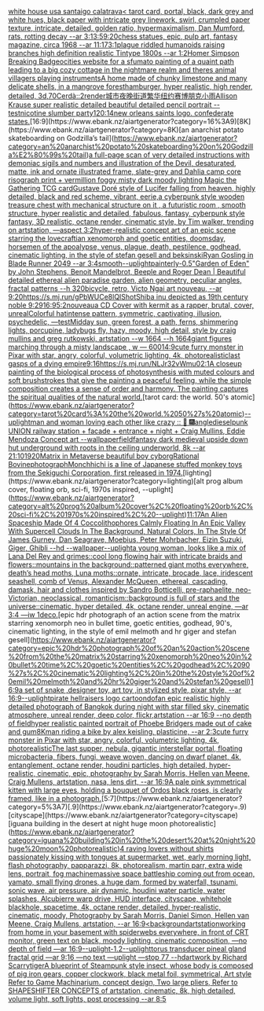 [white house usa santaigo calatrava](https://www.ebank.nz/aiartgenerator?category=white%20house%20usa%20santaigo%20calatrava)[< tarot card, portal, black, dark grey and white hues, black paper with intricate grey linework, swirl, crumpled paper texture, intricate, detailed, golden ratio, hypermaximalism, Dan Mumford, rats, rotting decay --ar 3:1](https://www.ebank.nz/aiartgenerator?category=%3C%20tarot%20card%2C%20portal%2C%20black%2C%20dark%20grey%20and%20white%20hues%2C%20black%20paper%20with%20intricate%20grey%20linework%2C%20swirl%2C%20crumpled%20paper%20texture%2C%20intricate%2C%20detailed%2C%20golden%20ratio%2C%20hypermaximalism%2C%20Dan%20Mumford%2C%20rats%2C%20rotting%20decay%20--ar%203%3A1)[3:5](https://www.ebank.nz/aiartgenerator?category=3%3A5)[9:20](https://www.ebank.nz/aiartgenerator?category=9%3A20)[chess statues, epic, pulp art, fantasy magazine, circa 1968 --ar 11:17](https://www.ebank.nz/aiartgenerator?category=chess%20statues%2C%20epic%2C%20pulp%20art%2C%20fantasy%20magazine%2C%20circa%201968%20--ar%2011%3A17)[3:1](https://www.ebank.nz/aiartgenerator?category=3%3A1)[plague riddled humanoids raising branches high definition realistic Tintype 1800s --ar 1:2](https://www.ebank.nz/aiartgenerator?category=plague%20riddled%20humanoids%20raising%20branches%20high%20definition%20realistic%20Tintype%201800s%20--ar%201%3A2)[Homer Simpson Breaking Bad](https://www.ebank.nz/aiartgenerator?category=Homer%20Simpson%20Breaking%20Bad)[geocities website for a sfumato painting of a quaint path leading to a big cozy cottage in the nightmare realm and theres animal villagers playing instruments](https://www.ebank.nz/aiartgenerator?category=geocities%20website%20for%20a%20sfumato%20painting%20of%20a%20quaint%20path%20leading%20to%20a%20big%20cozy%20cottage%20in%20the%20nightmare%20realm%20and%20theres%20animal%20villagers%20playing%20instruments)[A home made of chunky limestone and many delicate shells, in a mangrove forest](https://www.ebank.nz/aiartgenerator?category=A%20home%20made%20of%20chunky%20limestone%20and%20many%20delicate%20shells%2C%20in%20a%20mangrove%20forest)[hamburger, hyper realistic, high render, detailed, 3d,](https://www.ebank.nz/aiartgenerator?category=hamburger%2C%20hyper%20realistic%2C%20high%20render%2C%20detailed%2C%203d%2C)[70](https://www.ebank.nz/aiartgenerator?category=70)[Cerdà::2](https://www.ebank.nz/aiartgenerator?category=Cerd%C3%A0%3A%3A2)[render](https://www.ebank.nz/aiartgenerator?category=render)[城市夜晚街道繁华纽约赛博朋克小雨](https://www.ebank.nz/aiartgenerator?category=%E5%9F%8E%E5%B8%82%E5%A4%9C%E6%99%9A%E8%A1%97%E9%81%93%E7%B9%81%E5%8D%8E%E7%BA%BD%E7%BA%A6%E8%B5%9B%E5%8D%9A%E6%9C%8B%E5%85%8B%E5%B0%8F%E9%9B%A8)[Allison Krause super realistic detailed beautiful detailed pencil portrait --test](https://www.ebank.nz/aiartgenerator?category=Allison%20Krause%20super%20realistic%20detailed%20beautiful%20detailed%20pencil%20portrait%20--test)[nicotine slumber party](https://www.ebank.nz/aiartgenerator?category=nicotine%20slumber%20party)[1](https://www.ebank.nz/aiartgenerator?category=1)[20:14](https://www.ebank.nz/aiartgenerator?category=20%3A14)[new orleans saints logo. confederate states.](https://www.ebank.nz/aiartgenerator?category=new%20orleans%20saints%20logo.%20confederate%20states.)[16:9](https://www.ebank.nz/aiartgenerator?category=16%3A9)[8K](https://www.ebank.nz/aiartgenerator?category=8K)[an anarchist potato skateboarding on Godzilla’s tail](https://www.ebank.nz/aiartgenerator?category=an%20anarchist%20potato%20skateboarding%20on%20Godzilla%E2%80%99s%20tail)[a full-page scan of very detailed instructions with demoniac sigils and numbers and illustration of the Devil, desaturated, matte, ink and ornate illustrated frame, slate-grey and Dahlia camp core risograph print + vermillion foggy misty dark moody lighting Magic the Gathering TCG card](https://www.ebank.nz/aiartgenerator?category=a%20full-page%20scan%20of%20very%20detailed%20instructions%20with%20demoniac%20sigils%20and%20numbers%20and%20illustration%20of%20the%20Devil%2C%20desaturated%2C%20matte%2C%20ink%20and%20ornate%20illustrated%20frame%2C%20slate-grey%20and%20Dahlia%20camp%20core%20risograph%20print%20%2B%20vermillion%20foggy%20misty%20dark%20moody%20lighting%20Magic%20the%20Gathering%20TCG%20card)[Gustave Doré style of Lucifer falling from heaven, highly detailed, black and red scheme, vibrant, eerie,](https://www.ebank.nz/aiartgenerator?category=Gustave%20Dor%C3%A9%20style%20of%20Lucifer%20falling%20from%20heaven%2C%20highly%20detailed%2C%20black%20and%20red%20scheme%2C%20vibrant%2C%20eerie%2C)[a cyberpunk style wooden treasure chest with mechanical structure on it , a futuristic room , smooth structure, hyper realistic and detailed, fabulous, fantasy, cyberpunk style fantasy, 3D realistic, octane render, cinematic style, by Tim walker, trending on artstation, —aspect 3:2](https://www.ebank.nz/aiartgenerator?category=a%20cyberpunk%20style%20wooden%20treasure%20chest%20with%20mechanical%20structure%20on%20it%20%2C%20a%20futuristic%20room%20%2C%20smooth%20structure%2C%20hyper%20realistic%20and%20detailed%2C%20fabulous%2C%20fantasy%2C%20cyberpunk%20style%20fantasy%2C%203D%20realistic%2C%20octane%20render%2C%20cinematic%20style%2C%20by%20Tim%20walker%2C%20trending%20on%20artstation%2C%20%E2%80%94aspect%203%3A2)[hyper-realistic concept art of an epic scene starring the lovecraftian xenomorph and goetic entities, doomsday, horsemen of the apoalypse, venus, plague, death, pestilence,  godhead, cinematic lighting, in the style of stefan gesell and beksinski](https://www.ebank.nz/aiartgenerator?category=hyper-realistic%20concept%20art%20of%20an%20epic%20scene%20starring%20the%20lovecraftian%20xenomorph%20and%20goetic%20entities%2C%20doomsday%2C%20horsemen%20of%20the%20apoalypse%2C%20venus%2C%20plague%2C%20death%2C%20pestilence%2C%20%20godhead%2C%20cinematic%20lighting%2C%20in%20the%20style%20of%20stefan%20gesell%20and%20beksinski)[Ryan Gosling in Blade Runner 2049 --ar 3:4](https://www.ebank.nz/aiartgenerator?category=Ryan%20Gosling%20in%20Blade%20Runner%202049%20--ar%203%3A4)[smooth](https://www.ebank.nz/aiartgenerator?category=smooth)[--uplight](https://www.ebank.nz/aiartgenerator?category=--uplight)[painterly](https://www.ebank.nz/aiartgenerator?category=painterly)[-0.5](https://www.ebank.nz/aiartgenerator?category=-0.5)["Garden of Eden" by John Stephens, Benoit Mandelbrot, Beeple and Roger Dean | Beautiful detailed ethereal alien paradise garden, alien geometry, peculiar angles, fractal patterns --h 320](https://www.ebank.nz/aiartgenerator?category=%22Garden%20of%20Eden%22%20by%20John%20Stephens%2C%20Benoit%20Mandelbrot%2C%20Beeple%20and%20Roger%20Dean%20%7C%20Beautiful%20detailed%20ethereal%20alien%20paradise%20garden%2C%20alien%20geometry%2C%20peculiar%20angles%2C%20fractal%20patterns%20--h%20320)[bicycle, retro, Victo Ngai art nouveau, --ar 9:20](https://www.ebank.nz/aiartgenerator?category=bicycle%2C%20retro%2C%20Victo%20Ngai%20art%20nouveau%2C%20--ar%209%3A20)[<https://s.mj.run/gPbWUCe8lQI>](https://www.ebank.nz/aiartgenerator?category=%3Chttps%3A//s.mj.run/gPbWUCe8lQI%3E)[Shot](https://www.ebank.nz/aiartgenerator?category=Shot)[Shiba inu depicted as 19th century noble 9:29](https://www.ebank.nz/aiartgenerator?category=Shiba%20inu%20depicted%20as%2019th%20century%20noble%209%3A29)[16:9](https://www.ebank.nz/aiartgenerator?category=16%3A9)[5:2](https://www.ebank.nz/aiartgenerator?category=5%3A2)[nouveau](https://www.ebank.nz/aiartgenerator?category=nouveau)[a CD Cover with kermit as a rapper, brutal, cover, unreal](https://www.ebank.nz/aiartgenerator?category=a%20CD%20Cover%20with%20kermit%20as%20a%20rapper%2C%20brutal%2C%20cover%2C%20unreal)[Colorful hat](https://www.ebank.nz/aiartgenerator?category=Colorful%20hat)[intense pattern, symmetric, captivating, illusion, psychedelic, —test](https://www.ebank.nz/aiartgenerator?category=intense%20pattern%2C%20symmetric%2C%20captivating%2C%20illusion%2C%20psychedelic%2C%20%E2%80%94test)[Midday sun, green forest, a path, ferns, shimmering lights, porcupine, ladybugs fly, hazy, moody, high detail, style by craig mullins and greg rutkowski, artstation --w 1664 --h 1664](https://www.ebank.nz/aiartgenerator?category=Midday%20sun%2C%20green%20forest%2C%20a%20path%2C%20ferns%2C%20shimmering%20lights%2C%20porcupine%2C%20ladybugs%20fly%2C%20hazy%2C%20moody%2C%20high%20detail%2C%20style%20by%20craig%20mullins%20and%20greg%20rutkowski%2C%20artstation%20--w%201664%20--h%201664)[giant figures marching through a misty landscape , w — 600](https://www.ebank.nz/aiartgenerator?category=giant%20figures%20marching%20through%20a%20misty%20landscape%20%2C%20w%20%E2%80%94%20600)[14:9](https://www.ebank.nz/aiartgenerator?category=14%3A9)[cute furry monster in Pixar with star, angry, colorful, volumetric lighting, 4k, photorealistic](https://www.ebank.nz/aiartgenerator?category=cute%20furry%20monster%20in%20Pixar%20with%20star%2C%20angry%2C%20colorful%2C%20volumetric%20lighting%2C%204k%2C%20photorealistic)[last gasps of a dying empire](https://www.ebank.nz/aiartgenerator?category=last%20gasps%20of%20a%20dying%20empire)[9:16](https://www.ebank.nz/aiartgenerator?category=9%3A16)[<https://s.mj.run/NLJr32vWmu0>](https://www.ebank.nz/aiartgenerator?category=%3Chttps%3A//s.mj.run/NLJr32vWmu0%3E)[2:1](https://www.ebank.nz/aiartgenerator?category=2%3A1)[A closeup painting of the biological process of photosynthesis with muted colours and soft brushstrokes that give the painting a peaceful feeling, while the simple composition creates a sense of order and harmony. The painting captures the spiritual qualities of the natural world.](https://www.ebank.nz/aiartgenerator?category=A%20closeup%20painting%20of%20the%20biological%20process%20of%20photosynthesis%20with%20muted%20colours%20and%20soft%20brushstrokes%20that%20give%20the%20painting%20a%20peaceful%20feeling%2C%20while%20the%20simple%20composition%20creates%20a%20sense%20of%20order%20and%20harmony.%20The%20painting%20captures%20the%20spiritual%20qualities%20of%20the%20natural%20world.)[tarot card: the world. 50's atomic](https://www.ebank.nz/aiartgenerator?category=tarot%20card%3A%20the%20world.%2050%27s%20atomic)[--uplight](https://www.ebank.nz/aiartgenerator?category=--uplight)[man and woman loving each other like crazy :: 🎇 🎆](https://www.ebank.nz/aiartgenerator?category=man%20and%20woman%20loving%20each%20other%20like%20crazy%20%3A%3A%20%F0%9F%8E%87%20%F0%9F%8E%86)[angle](https://www.ebank.nz/aiartgenerator?category=angle)[dieselpunk UNION railway station + facade + entrance + night + Craig Mullins, Eddie Mendoza Concept art --wallpaper](https://www.ebank.nz/aiartgenerator?category=dieselpunk%20UNION%20railway%20station%20%2B%20facade%20%2B%20entrance%20%2B%20night%20%2B%20Craig%20Mullins%2C%20Eddie%20Mendoza%20Concept%20art%20--wallpaper)[field](https://www.ebank.nz/aiartgenerator?category=field)[fantasy dark medieval upside down hut underground with roots in the ceiling underworld, 8k --ar 21:10](https://www.ebank.nz/aiartgenerator?category=fantasy%20dark%20medieval%20upside%20down%20hut%20underground%20with%20roots%20in%20the%20ceiling%20underworld%2C%208k%20--ar%2021%3A10)[1920](https://www.ebank.nz/aiartgenerator?category=1920)[Matrix in Metaverse beautiful boy cyborg](https://www.ebank.nz/aiartgenerator?category=Matrix%20in%20Metaverse%20beautiful%20boy%20cyborg)[Rational Bovine](https://www.ebank.nz/aiartgenerator?category=Rational%20Bovine)[photograph](https://www.ebank.nz/aiartgenerator?category=photograph)[Monchhichi is a line of Japanese stuffed monkey toys from the Sekiguchi Corporation, first released in 1974.](https://www.ebank.nz/aiartgenerator?category=Monchhichi%20is%20a%20line%20of%20Japanese%20stuffed%20monkey%20toys%20from%20the%20Sekiguchi%20Corporation%2C%20first%20released%20in%201974.)[lighting](https://www.ebank.nz/aiartgenerator?category=lighting)[alt prog album cover, floating orb, sci-fi, 1970s inspired, --uplight](https://www.ebank.nz/aiartgenerator?category=alt%20prog%20album%20cover%2C%20floating%20orb%2C%20sci-fi%2C%201970s%20inspired%2C%20--uplight)[11:17](https://www.ebank.nz/aiartgenerator?category=11%3A17)[An Alien Spaceship Made Of 4 Coccolithophores Calmly Floating In An Epic Valley With Supercell Clouds In The Background, Natural Colors, In The Style Of James Gurney, Dan Seagrave, Moebius, Peter Mohrbacher, Eizin Suzuki, Giger, Ghibli --hd --wallpaper](https://www.ebank.nz/aiartgenerator?category=An%20Alien%20Spaceship%20Made%20Of%204%20Coccolithophores%20Calmly%20Floating%20In%20An%20Epic%20Valley%20With%20Supercell%20Clouds%20In%20The%20Background%2C%20Natural%20Colors%2C%20In%20The%20Style%20Of%20James%20Gurney%2C%20Dan%20Seagrave%2C%20Moebius%2C%20Peter%20Mohrbacher%2C%20Eizin%20Suzuki%2C%20Giger%2C%20Ghibli%20--hd%20--wallpaper)[--uplight](https://www.ebank.nz/aiartgenerator?category=--uplight)[a young woman, looks like a mix of Lana Del Rey and grimes::cool long flowing hair with intricate braids and flowers::mountains in the background::patterned giant moths everywhere, death’s head moths, Luna moths::ornate, intricate, brocade, lace, iridescent seashell, comb of Venus, Alexander McQueen, ethereal, cascading, damask, hair and clothes inspired by Sandro Botticelli, pre-raphaelite, neo-Victorian, neoclassical, romanticism::background is full of stars and the universe::cinematic, hyper detailed, 4k, octane render, unreal engine, —ar 3:4 —iw 1](https://www.ebank.nz/aiartgenerator?category=a%20young%20woman%2C%20looks%20like%20a%20mix%20of%20Lana%20Del%20Rey%20and%20grimes%3A%3Acool%20long%20flowing%20hair%20with%20intricate%20braids%20and%20flowers%3A%3Amountains%20in%20the%20background%3A%3Apatterned%20giant%20moths%20everywhere%2C%20death%E2%80%99s%20head%20moths%2C%20Luna%20moths%3A%3Aornate%2C%20intricate%2C%20brocade%2C%20lace%2C%20iridescent%20seashell%2C%20comb%20of%20Venus%2C%20Alexander%20McQueen%2C%20ethereal%2C%20cascading%2C%20damask%2C%20hair%20and%20clothes%20inspired%20by%20Sandro%20Botticelli%2C%20pre-raphaelite%2C%20neo-Victorian%2C%20neoclassical%2C%20romanticism%3A%3Abackground%20is%20full%20of%20stars%20and%20the%20universe%3A%3Acinematic%2C%20hyper%20detailed%2C%204k%2C%20octane%20render%2C%20unreal%20engine%2C%20%E2%80%94ar%203%3A4%20%E2%80%94iw%201)[deco.](https://www.ebank.nz/aiartgenerator?category=deco.)[epic hdr photograph of an action scene from the matrix starring xenomorph neo in bullet time, goetic entities, godhead, 90's, cinematic lighting, in the style of emil melmoth and hr giger and stefan gesell](https://www.ebank.nz/aiartgenerator?category=epic%20hdr%20photograph%20of%20an%20action%20scene%20from%20the%20matrix%20starring%20xenomorph%20neo%20in%20bullet%20time%2C%20goetic%20entities%2C%20godhead%2C%2090%27s%2C%20cinematic%20lighting%2C%20in%20the%20style%20of%20emil%20melmoth%20and%20hr%20giger%20and%20stefan%20gesell)[16:9](https://www.ebank.nz/aiartgenerator?category=16%3A9)[a set of snake ,designer toy, art toy ,in stylized style, pixar style, --ar 16:9](https://www.ebank.nz/aiartgenerator?category=a%20set%20of%20snake%20%2Cdesigner%20toy%2C%20art%20toy%20%2Cin%20stylized%20style%2C%20pixar%20style%2C%20--ar%2016%3A9)[--uplight](https://www.ebank.nz/aiartgenerator?category=--uplight)[pirate hellraisers logo cartoon](https://www.ebank.nz/aiartgenerator?category=pirate%20hellraisers%20logo%20cartoon)[dof](https://www.ebank.nz/aiartgenerator?category=dof)[an epic realistic highly detailed photograph of Bangkok during night with star filled sky, cinematic atmosphere, unreal render, deep color, flickr,artstation --ar 16:9 --no depth of field](https://www.ebank.nz/aiartgenerator?category=an%20epic%20realistic%20highly%20detailed%20photograph%20of%20Bangkok%20during%20night%20with%20star%20filled%20sky%2C%20cinematic%20atmosphere%2C%20unreal%20render%2C%20deep%20color%2C%20flickr%2Cartstation%20--ar%2016%3A9%20--no%20depth%20of%20field)[hyper realistic painted portrait of Phoebe Bridgers made out of cake and gum](https://www.ebank.nz/aiartgenerator?category=hyper%20realistic%20painted%20portrait%20of%20Phoebe%20Bridgers%20made%20out%20of%20cake%20and%20gum)[8K](https://www.ebank.nz/aiartgenerator?category=8K)[man riding a bike by alex keisling, plasticine, --ar 2:3](https://www.ebank.nz/aiartgenerator?category=man%20riding%20a%20bike%20by%20alex%20keisling%2C%20plasticine%2C%20--ar%202%3A3)[cute furry monster in Pixar with star, angry, colorful, volumetric lighting, 4k, photorealistic](https://www.ebank.nz/aiartgenerator?category=cute%20furry%20monster%20in%20Pixar%20with%20star%2C%20angry%2C%20colorful%2C%20volumetric%20lighting%2C%204k%2C%20photorealistic)[The last supper, nebula, gigantic interstellar portal, floating microbacteria, fibers, fungi, weave woven, dancing on dwarf planet, 4k, entanglement, octane render, houdini particles, high detailed, hyper-realistic, cinematic, epic, photography by Sarah Morris, Hellen van Meene, Craig Mullens, artstation, nasa, lens dirt, --ar 16:9](https://www.ebank.nz/aiartgenerator?category=The%20last%20supper%2C%20nebula%2C%20gigantic%20interstellar%20portal%2C%20floating%20microbacteria%2C%20fibers%2C%20fungi%2C%20weave%20woven%2C%20dancing%20on%20dwarf%20planet%2C%204k%2C%20entanglement%2C%20octane%20render%2C%20houdini%20particles%2C%20high%20detailed%2C%20hyper-realistic%2C%20cinematic%2C%20epic%2C%20photography%20by%20Sarah%20Morris%2C%20Hellen%20van%20Meene%2C%20Craig%20Mullens%2C%20artstation%2C%20nasa%2C%20lens%20dirt%2C%20--ar%2016%3A9)[A pale pink symmetrical kitten with large eyes, holding a bouquet of Ordos black roses, is clearly framed, like in a photograph.](https://www.ebank.nz/aiartgenerator?category=A%20pale%20pink%20symmetrical%20kitten%20with%20large%20eyes%2C%20holding%20a%20bouquet%20of%20Ordos%20black%20roses%2C%20is%20clearly%20framed%2C%20like%20in%20a%20photograph.)[5:7](https://www.ebank.nz/aiartgenerator?category=5%3A7)[.9](https://www.ebank.nz/aiartgenerator?category=.9)[cityscape](https://www.ebank.nz/aiartgenerator?category=cityscape)[iguana building in the desert at night huge moon photorealistic](https://www.ebank.nz/aiartgenerator?category=iguana%20building%20in%20the%20desert%20at%20night%20huge%20moon%20photorealistic)[4 raving lovers without shirts passionately kissing with tongues at supermarket, wet, early morning light, flash photography, papparazzi, 8k, photorealism, martin parr, extra wide lens, portrait, fog machine](https://www.ebank.nz/aiartgenerator?category=4%20raving%20lovers%20without%20shirts%20passionately%20kissing%20with%20tongues%20at%20supermarket%2C%20wet%2C%20early%20morning%20light%2C%20flash%20photography%2C%20papparazzi%2C%208k%2C%20photorealism%2C%20martin%20parr%2C%20extra%20wide%20lens%2C%20portrait%2C%20fog%20machine)[massive space battleship coming out from ocean, yamato, small flying drones, a huge dam, formed by waterfall, tsunami, sonic wave, air pressure, air dynamic, houdini water particle, water splashes, Alcubierre warp drive, HUD interface, cityscape, whitehole blackhole, spacetime, 4k, octane render, detailed, hyper-realistic, cinematic, moody, Photography by Sarah Morris, Daniel Simon, Hellen van Meene, Craig Mullens, artstation, --ar 16:9](https://www.ebank.nz/aiartgenerator?category=massive%20space%20battleship%20coming%20out%20from%20ocean%2C%20yamato%2C%20small%20flying%20drones%2C%20a%20huge%20dam%2C%20formed%20by%20waterfall%2C%20tsunami%2C%20sonic%20wave%2C%20air%20pressure%2C%20air%20dynamic%2C%20houdini%20water%20particle%2C%20water%20splashes%2C%20Alcubierre%20warp%20drive%2C%20HUD%20interface%2C%20cityscape%2C%20whitehole%20blackhole%2C%20spacetime%2C%204k%2C%20octane%20render%2C%20detailed%2C%20hyper-realistic%2C%20cinematic%2C%20moody%2C%20Photography%20by%20Sarah%20Morris%2C%20Daniel%20Simon%2C%20Hellen%20van%20Meene%2C%20Craig%20Mullens%2C%20artstation%2C%20--ar%2016%3A9)[<background](https://www.ebank.nz/aiartgenerator?category=%3Cbackground)[artstation](https://www.ebank.nz/aiartgenerator?category=artstation)[working from home in your basement with spiderwebs everywhere, in front of CRT monitor, green text on black, moody lighting, cinematic composition, —no depth of field —ar 16:9](https://www.ebank.nz/aiartgenerator?category=working%20from%20home%20in%20your%20basement%20with%20spiderwebs%20everywhere%2C%20in%20front%20of%20CRT%20monitor%2C%20green%20text%20on%20black%2C%20moody%20lighting%2C%20cinematic%20composition%2C%20%E2%80%94no%20depth%20of%20field%20%E2%80%94ar%2016%3A9)[--uplight](https://www.ebank.nz/aiartgenerator?category=--uplight)[-1.2](https://www.ebank.nz/aiartgenerator?category=-1.2)[--uplight](https://www.ebank.nz/aiartgenerator?category=--uplight)[torus transducer pineal gland fractal grid —ar 9:16 —no text —uplight —stop 77 --hd](https://www.ebank.nz/aiartgenerator?category=torus%20transducer%20pineal%20gland%20fractal%20grid%20%E2%80%94ar%209%3A16%20%E2%80%94no%20text%20%E2%80%94uplight%20%E2%80%94stop%2077%20--hd)[artwork by Richard Scarry](https://www.ebank.nz/aiartgenerator?category=artwork%20by%20Richard%20Scarry)[tiger](https://www.ebank.nz/aiartgenerator?category=tiger)[A blueprint of Steampunk style insect,   whose body is composed of pig iron gears, copper clockwork, black metal foil, symmetrical, Art style Refer to Game Machinarium.  concept design, Two large pliers, Refer to SHAPESHIFTER CONCEPTS  of artstation, cinematic,  8k, high detailed,  volume light,  soft lights,  post processing    --ar 8:5](https://www.ebank.nz/aiartgenerator?category=A%20blueprint%20of%20Steampunk%20style%20insect%2C%20%20%20whose%20body%20is%20composed%20of%20pig%20iron%20gears%2C%20copper%20clockwork%2C%20black%20metal%20foil%2C%20symmetrical%2C%20Art%20style%20Refer%20to%20Game%20Machinarium.%20%20concept%20design%2C%20Two%20large%20pliers%2C%20Refer%20to%20SHAPESHIFTER%20CONCEPTS%20%20of%20artstation%2C%20cinematic%2C%20%208k%2C%20high%20detailed%2C%20%20volume%20light%2C%20%20soft%20lights%2C%20%20post%20processing%20%20%20%20--ar%208%3A5)